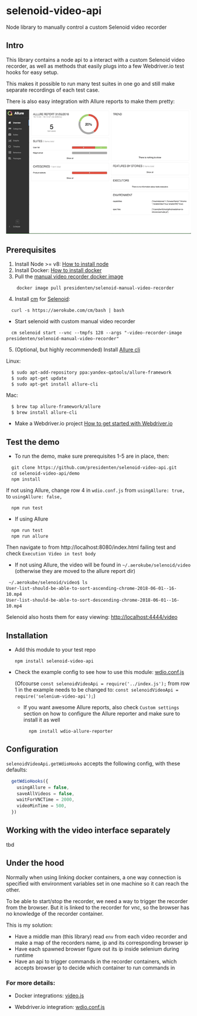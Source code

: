# selenoid-video-api
Node library to manually control a custom Selenoid video recorder

## Intro
This library contains a node api to a interact with a custom Selenoid video recorder,
as well as methods that easily plugs into a few Webdriver.io test hooks for easy setup.

This makes it possible to run many test suites in one go and still make separate recordings of each test case.

There is also easy integration with Allure reports to make them pretty:

![Allure example](./assets/allure_example.gif)

## Prerequisites
1. Install Node >= v8: [How to install node](https://nodejs.org/en/download/package-manager/)
2. Install Docker: [How to install docker](https://docs.docker.com/install/)
3. Pull the [manual video recorder docker image](https://hub.docker.com/r/presidenten/selenoid-manual-video-recorder/)
  ```shell
      docker image pull presidenten/selenoid-manual-video-recorder
  ```
4. Install [cm](https://github.com/aerokube/cm) for [Selenoid](https://github.com/aerokube/selenoid):
  ```shell
    curl -s https://aerokube.com/cm/bash | bash
  ```
  - Start selenoid with custom manual video recorder
  ```shell
    cm selenoid start --vnc --tmpfs 128 --args "-video-recorder-image presidenten/selenoid-manual-video-recorder"
  ```
5. (Optional, but highly recommended) Install [Allure cli](https://github.com/etki/allure-cli)

  Linux:
  ```shell
    $ sudo apt-add-repository ppa:yandex-qatools/allure-framework
    $ sudo apt-get update
    $ sudo apt-get install allure-cli
  ```
  Mac:
  ```shell
    $ brew tap allure-framework/allure
    $ brew install allure-cli
  ```
- Make a Webdriver.io project [How to get started with Webdriver.io](http://webdriver.io/guide/getstarted/install.html)

## Test the demo
- To run the demo, make sure prerequisites 1-5 are in place, then:
```shell
  git clone https://github.com/presidenten/selenoid-video-api.git
  cd selenoid-video-api/demo
  npm install
```
  If not using Allure, change row 4 in `wdio.conf.js` from `usingAllure: true,` to `usingAllure: false,`
```shell
  npm run test
```

- If using Allure
```shell
  npm run test
  npm run allure
```
  Then navigate to from http://localhost:8080/index.html failing test and check `Execution Video in test body`

- If not using Allure, the video will be found in `~/.aerokube/selenoid/video` (otherwise they are moved to the allure report dir)
```shell
 ~/.aerokube/selenoid/video$ ls
User-list-should-be-able-to-sort-ascending-chrome-2018-06-01--16-10.mp4
User-list-should-be-able-to-sort-descending-chrome-2018-06-01--16-10.mp4
```
Selenoid also hosts them for easy viewing: [http://localhost:4444/video](http://localhost:4444/video)

## Installation
- Add this module to your test repo
  ```shell
  npm install selenoid-video-api
  ```

- Check the example config to see how to use this module: [wdio.conf.js](https://github.com/presidenten/selenoid-video-api/blob/master/demo/wdio.conf.js)

  (Ofcourse `const selenoidVideoApi = require('../index.js');` from row 1 in the example needs to be changed to: `const selenoidVideoApi = require('selenium-video-api');`)

  - If you want awesome Allure reports, also check `Custom settings` section on how to configure the Allure reporter and make sure to install it as well
    ```shell
      npm install wdio-allure-reporter
    ```

## Configuration

`selenoidVideoApi.getWdioHooks` accepts the following config, with these defaults:

```javascript
  getWdioHooks({
    usingAllure = false,
    saveAllVideos = false,
    waitForVNCTime = 2000,
    videoMinTime = 500,
  })
```

## Working with the video interface separately

tbd


## Under the hood

Normally when using linking docker containers, a one way connection is specified with
environment variables set in one machine so it can reach the other.

To be able to start/stop the recorder, we need a way to trigger the recorder from the browser.
But it is linked to the recorder for vnc, so the browser has no knowledge of the recorder container.

This is my solution:
- Have a middle man (this library) read `env` from each video recorder and make a map of the recorders name, ip and its corresponding browser ip
- Have each spawned browser figure out its ip inside selenium during runtime
- Have an api to trigger commands in the recorder containers, which accepts browser ip to decide which container to run commands in

### For more details:
- Docker integrations:
[video.js](https://github.com/presidenten/selenoid-video-api/blob/master/src/video.js)

- Webdriver.io integration:
[wdio.conf.js](https://github.com/presidenten/selenoid-video-api/blob/master/demo/wdio.conf.js)
